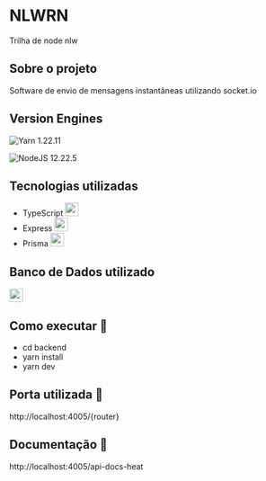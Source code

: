 # NLWRN
Trilha de node nlw

## Sobre o projeto
Software de envio de mensagens instantâneas utilizando socket.io

## Version Engines

![Yarn](https://img.shields.io/badge/yarn-%232C8EBB.svg?style=for-the-badge&logo=yarn&logoColor=white)  1.22.11

![NodeJS](https://img.shields.io/badge/node.js-6DA55F?style=for-the-badge&logo=node.js&logoColor=white)  12.22.5

## Tecnologias utilizadas
- TypeScript <img height="24em" src="https://cdn.jsdelivr.net/gh/devicons/devicon/icons/typescript/typescript-original.svg" />
- Express <img height="24em" src="https://cdn.jsdelivr.net/gh/devicons/devicon/icons/express/express-original.svg" />
- Prisma <img height="24em" src="https://user-images.githubusercontent.com/60610706/140646853-b54c400d-af9b-423d-a6e0-871ff0a89fcd.png"/>

## Banco de Dados utilizado
<img height="24em" src="https://img.shields.io/badge/SQLite-07405E?style=for-the-badge&logo=sqlite&logoColor=white">

## Como executar 🚀
- cd backend
- yarn install
- yarn dev

## Porta utilizada 🚪 
http://localhost:4005/{router}

## Documentação 📄 
http://localhost:4005/api-docs-heat
